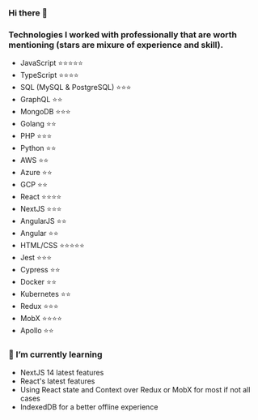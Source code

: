 ### Hi there 👋

### Technologies I worked with professionally that are worth mentioning (stars are mixure of experience and skill).
- JavaScript               ⭐⭐⭐⭐⭐
- TypeScript               ⭐⭐⭐⭐
- SQL (MySQL & PostgreSQL) ⭐⭐⭐
- GraphQL                  ⭐⭐
- MongoDB                  ⭐⭐⭐
- Golang                   ⭐⭐
- PHP                      ⭐⭐⭐
- Python                   ⭐⭐
- AWS                      ⭐⭐
- Azure                    ⭐⭐
- GCP                      ⭐⭐
- React                    ⭐⭐⭐⭐
- NextJS                   ⭐⭐⭐
- AngularJS                ⭐⭐
- Angular                  ⭐⭐
- HTML/CSS                 ⭐⭐⭐⭐⭐
- Jest                     ⭐⭐⭐
- Cypress                  ⭐⭐
- Docker                   ⭐⭐
- Kubernetes               ⭐⭐
- Redux                    ⭐⭐⭐
- MobX                     ⭐⭐⭐⭐
- Apollo                   ⭐⭐

### 🌱 I’m currently learning 
- NextJS 14 latest features
- React's latest features
- Using React state and Context over Redux or MobX for most if not all cases
- IndexedDB for a better offline experience

<!--
**CarlSandsten/CarlSandsten** is a ✨ _special_ ✨ repository because its `README.md` (this file) appears on your GitHub profile.

Here are some ideas to get you started:

- 🔭 I’m currently working on ...
- 🌱 I’m currently learning ...
- 👯 I’m looking to collaborate on ...
- 🤔 I’m looking for help with ...
- 💬 Ask me about ...
- 📫 How to reach me: ...
- 😄 Pronouns: ...
- ⚡ Fun fact: ...
-->
